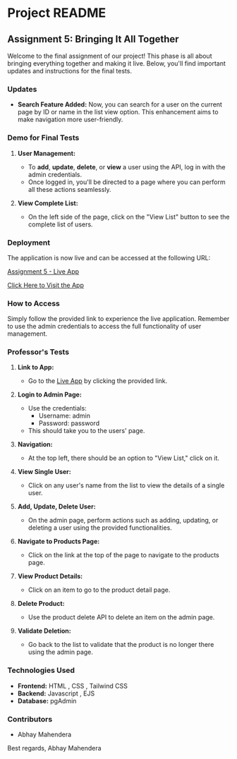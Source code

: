 # Project README

## Assignment 5: Bringing It All Together

Welcome to the final assignment of our project! This phase is all about bringing everything together and making it live. Below, you'll find important updates and instructions for the final tests.

### Updates
- **Search Feature Added:** Now, you can search for a user on the current page by ID or name in the list view option. This enhancement aims to make navigation more user-friendly.

### Demo for Final Tests

1. **User Management:**
   - To **add**, **update**, **delete**, or **view** a user using the API, log in with the admin credentials.
   - Once logged in, you'll be directed to a page where you can perform all these actions seamlessly.

2. **View Complete List:**
   - On the left side of the page, click on the "View List" button to see the complete list of users.

### Deployment

The application is now live and can be accessed at the following URL:

[Assignment 5 - Live App](https://jittery-newt-top-hat.cyclic.app/)

[Click Here to Visit the App](https://jittery-newt-top-hat.cyclic.app/)

### How to Access

Simply follow the provided link to experience the live application. Remember to use the admin credentials to access the full functionality of user management.

### Professor's Tests

1. **Link to App:**
   - Go to the [Live App](https://jittery-newt-top-hat.cyclic.app/) by clicking the provided link.

2. **Login to Admin Page:**
   - Use the credentials:
     - Username: admin
     - Password: password
   - This should take you to the users' page.

3. **Navigation:**
   - At the top left, there should be an option to "View List," click on it.

4. **View Single User:**
   - Click on any user's name from the list to view the details of a single user.

5. **Add, Update, Delete User:**
   - On the admin page, perform actions such as adding, updating, or deleting a user using the provided functionalities.

6. **Navigate to Products Page:**
   - Click on the link at the top of the page to navigate to the products page.

7. **View Product Details:**
   - Click on an item to go to the product detail page.

8. **Delete Product:**
   - Use the product delete API to delete an item on the admin page.

9. **Validate Deletion:**
   - Go back to the list to validate that the product is no longer there using the admin page.

### Technologies Used

- **Frontend:** HTML , CSS , Tailwind CSS
- **Backend:** Javascript , EJS
- **Database:** pgAdmin

### Contributors

- Abhay Mahendera

Best regards,
Abhay Mahendera